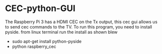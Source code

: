 # CEC-python-GUI
The Raspberry Pi 3 has a HDMI CEC on the Tx output, this cec gui allows us to send cec commands to the TV.
To run this program, you need to install pyside. from linux terminal run the install as shown blew
  - sudo apt-get install python-pyside
  - python raspberry_cec
